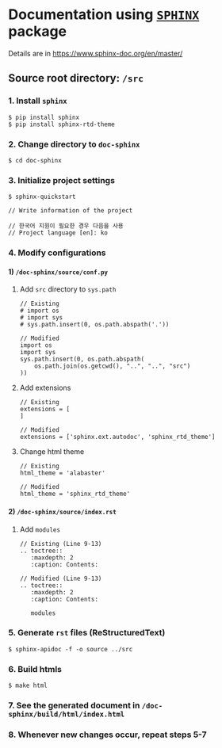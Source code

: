 # Documentation using [`SPHINX`](https://www.sphinx-doc.org/en/master/) package
Details are in https://www.sphinx-doc.org/en/master/

## Source root directory: `/src`


### 1. Install `sphinx`
    $ pip install sphinx
    $ pip install sphinx-rtd-theme


### 2. Change directory to `doc-sphinx`
    $ cd doc-sphinx


### 3. Initialize project settings
    $ sphinx-quickstart
    
    // Write information of the project 
    
    // 한국어 지원이 필요한 경우 다음을 사용
    // Project language [en]: ko

### 4. Modify configurations
#### 1) `/doc-sphinx/source/conf.py`
1. Add `src` directory to `sys.path`
     
       // Existing
       # import os
       # import sys
       # sys.path.insert(0, os.path.abspath('.'))
       
       // Modified
       import os
       import sys
       sys.path.insert(0, os.path.abspath(
           os.path.join(os.getcwd(), "..", "..", "src")
       ))

2. Add extensions

       // Existing
       extensions = [
       ]
       
       // Modified
       extensions = ['sphinx.ext.autodoc', 'sphinx_rtd_theme']

3. Change html theme

       // Existing
       html_theme = 'alabaster'
       
       // Modified
       html_theme = 'sphinx_rtd_theme'


#### 2) `/doc-sphinx/source/index.rst`
1. Add `modules`
       
       // Existing (Line 9-13)
       .. toctree::
          :maxdepth: 2
          :caption: Contents:
    
       // Modified (Line 9-13)
       .. toctree::
          :maxdepth: 2
          :caption: Contents:
    
          modules
      

### 5. Generate `rst` files (ReStructuredText)
    $ sphinx-apidoc -f -o source ../src
    
    
### 6. Build htmls
    $ make html 
    

### 7. See the generated document in `/doc-sphinx/build/html/index.html`


### 8. Whenever new changes occur, repeat steps 5-7
